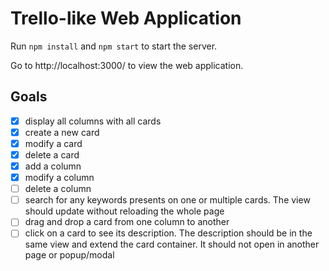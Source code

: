 # Trello-like Web Application

Run `npm install` and `npm start` to start the server.

Go to http://localhost:3000/ to view the web application.

## Goals

- [x] display all columns with all cards
- [x] create a new card
- [x] modify a card
- [x] delete a card
- [x] add a column
- [x] modify a column
- [ ] delete a column
- [ ] search for any keywords presents on one or multiple cards. The view should update without reloading the whole page
- [ ] drag and drop a card from one column to another
- [ ] click on a card to see its description. The description should be in the same view and extend the card container. It should not open in another page or popup/modal
